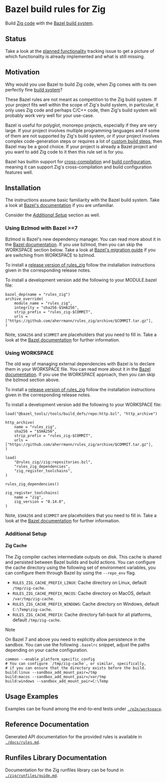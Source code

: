 # Bazel build rules for Zig

Build [Zig code][zig] with the [Bazel build system][bazel].

[zig]: https://ziglang.org/
[bazel]: https://bazel.build/

## Status

Take a look at the [planned functionality][planned-functionality] tracking
issue to get a picture of which functionality is already implemented and what
is still missing.

[planned-functionality]: https://github.com/aherrmann/rules_zig/issues/1

## Motivation

Why would you use Bazel to build Zig code,
when Zig comes with its own perfectly fine [build system][zig-build]?

These Bazel rules are not meant as competition to the Zig build system.
If your project fits well within the scope of Zig's build system,
in particular, it only uses Zig code and perhaps C/C++ code,
then Zig's build system will probably work very well for your use-case.

Bazel is useful for polyglot, monorepo projects,
especially if they are very large.
If your project involves multiple programming languages
and if some of them are not supported by Zig's build system,
or if your project involves complex code-generation steps
or requires a lot of [custom build steps][zig-build-command-step],
then Bazel may be a good choice.
If your project is already a Bazel project
and you want to add Zig code to it
then this rule set is for you.

Bazel has builtin support for [cross-compilation][bazel-platforms]
and [build configuration][bazel-configurations],
meaning it can support Zig's cross-compilation
and build configuration features well.

[zig-build]: https://ziglang.org/documentation/master/#Zig-Build-System
[zig-build-command-step]: https://ikrima.dev/dev-notes/zig/zig-build/#run-commands-as-build-steps
[bazel-platforms]: https://bazel.build/extending/platforms
[bazel-configurations]: https://bazel.build/extending/config

## Installation

The instructions assume basic familiarity with the Bazel build system.
Take a look at [Bazel's documentation][bazel-intro] if you are unfamiliar.

Consider the [_Additional Setup_](#additional-setup) section as well.

[bazel-intro]: https://bazel.build/about/intro

### Using Bzlmod with Bazel >=7

Bzlmod is Bazel's new dependency manager. You can read more about it in the
[Bazel documentation][bzlmod-doc]. If you use bzlmod, then you can skip the
WORKSPACE section below. Take a look at [Bazel's migration
guide][bzlmod-migration] if you are switching from WORKSPACE to bzlmod.

[bzlmod-doc]: https://bazel.build/external/overview#bzlmod
[bzlmod-migration]: https://bazel.build/external/migration

To install a [release version of rules_zig][rules-zig-releases] follow the
installation instructions given in the corresponding release notes.

[rules-zig-releases]: https://github.com/aherrmann/rules_zig/releases

To install a development version add the following to your MODULE.bazel file:

```bzl
bazel_dep(name = "rules_zig")
archive_override(
    module_name = "rules_zig",
    integrity = "sha256-$SHA256",
    strip_prefix = "rules_zig-$COMMIT",
    urls = ["https://github.com/aherrmann/rules_zig/archive/$COMMIT.tar.gz"],
)
```

Note, `$SHA256` and `$COMMIT` are placeholders that you need to fill in. Take a
look at the [Bazel documentation][archive-override-doc] for further
information.

[archive-override-doc]: https://bazel.build/versions/7.0.0/rules/lib/globals/module#archive_override

### Using WORKSPACE

The old way of managing external dependencies with Bazel is to declare them in
your WORKSPACE file. You can read more about it in the [Bazel
documentation][workspace-doc]. If you use the WORKSPACE approach, then you can
skip the bzlmod section above.

[workspace-doc]: https://bazel.build/external/overview#workspace-system

To install a [release version of rules_zig][rules-zig-releases] follow the
installation instructions given in the corresponding release notes.

To install a development version add the following to your WORKSPACE file:

```bzl
load("@bazel_tools//tools/build_defs/repo:http.bzl", "http_archive")

http_archive(
    name = "rules_zig",
    sha256 = "$SHA256",
    strip_prefix = "rules_zig-$COMMIT",
    urls = ["https://github.com/aherrmann/rules_zig/archive/$COMMIT.tar.gz"],
)

load(
    "@rules_zig//zig:repositories.bzl",
    "rules_zig_dependencies",
    "zig_register_toolchains",
)

rules_zig_dependencies()

zig_register_toolchains(
    name = "zig",
    zig_version = "0.14.0",
)
```

Note, `$SHA256` and `$COMMIT` are placeholders that you need to fill in. Take a
look at the [Bazel documentation][http-archive-doc] for further
information.

[http-archive-doc]: https://bazel.build/rules/lib/repo/http#http_archive

<!-- TODO[AH] Write a user-guide
  https://github.com/aherrmann/rules_zig/issues/59

## User Guide Documentation

-->

### Additional Setup

#### Zig Cache

The Zig compiler caches intermediate outputs on disk. This cache is shared and
persisted between Bazel builds and build actions. You can configure the cache
directory using the following set of environment variables, you can configure
them through Bazel by using the `--repo_env` flag.

- `RULES_ZIG_CACHE_PREFIX_LINUX`: Cache directory on Linux, default `/tmp/zig-cache`.
- `RULES_ZIG_CACHE_PREFIX_MACOS`: Cache directory on MacOS, default `/var/tmp/zig-cache`.
- `RULES_ZIG_CACHE_PREFIX_WINDOWS`: Cache directory on Windows, default `C:\Temp\zig-cache`.
- `RULES_ZIG_CACHE_PREFIX`: Cache directory fall-back for all platforms, default `/tmp/zig-cache`.

> [!Note]
> On Bazel 7 and above you need to explicitly allow persistence in the sandbox.
> You can use the following `.bazelrc` snippet, adjust the paths depending on
> your cache configuration.
>
> ```
> common --enable_platform_specific_config
> # You can configure `/tmp/zig-cache`, or similar, specifically,
> # if you can ensure that the directory exists before the build.
> build:linux --sandbox_add_mount_pair=/tmp
> build:macos --sandbox_add_mount_pair=/var/tmp
> build:windows --sandbox_add_mount_pair=C:\Temp
> ```

## Usage Examples

<!-- TODO[AH] Create an instructive example.
  https://github.com/aherrmann/rules_zig/issues/58
-->

Examples can be found among the end-to-end tests under
[`./e2e/workspace`](./e2e/workspace).

## Reference Documentation

Generated API documentation for the provided rules is available in
[`./docs/rules.md`](./docs/rules.md).

## Runfiles Library Documentation

Documentation for the Zig runfiles library can be found in
[`./zig/runfiles/guide.md`](./zig/runfiles/guide.md).
